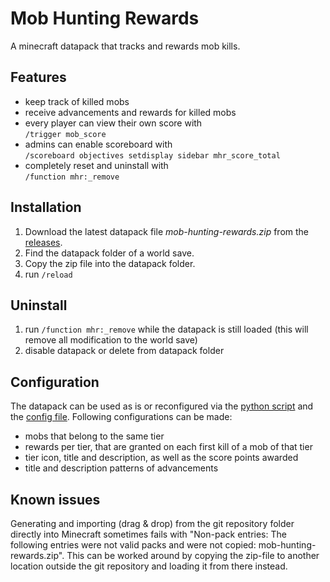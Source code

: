 # Mob Hunting Rewards

A minecraft datapack that tracks and rewards mob kills.

## Features

- keep track of killed mobs
- receive advancements and rewards for killed mobs
- every player can view their own score with  
  `/trigger mob_score`
- admins can enable scoreboard with  
  `/scoreboard objectives setdisplay sidebar mhr_score_total`
- completely reset and uninstall with  
  `/function mhr:_remove`

## Installation

1. Download the latest datapack file _mob-hunting-rewards.zip_ from the [releases](https://github.com/lukasstorck/mob-hunting-rewards/releases).
2. Find the datapack folder of a world save.
3. Copy the zip file into the datapack folder.
4. run `/reload`

## Uninstall

1. run `/function mhr:_remove` while the datapack is still loaded (this will remove all modification to the world save)
2. disable datapack or delete from datapack folder

## Configuration

The datapack can be used as is or reconfigured via the [python script](./generate_files.py) and the [config file](./config.json). Following configurations can be made:

- mobs that belong to the same tier
- rewards per tier, that are granted on each first kill of a mob of that tier
- tier icon, title and description, as well as the score points awarded
- title and description patterns of advancements

## Known issues
Generating and importing (drag & drop) from the git repository folder directly into Minecraft sometimes fails with "Non-pack entries: The following entries were not valid packs and were not copied: mob-hunting-rewards.zip". This can be worked around by copying the zip-file to another location outside the git repository and loading it from there instead.
